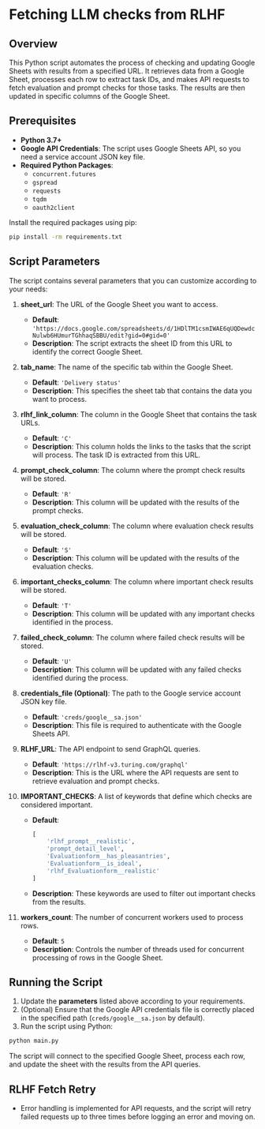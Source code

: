 
# Fetching LLM checks from RLHF

## Overview

This Python script automates the process of checking and updating Google Sheets with results from a specified URL. It retrieves data from a Google Sheet, processes each row to extract task IDs, and makes API requests to fetch evaluation and prompt checks for those tasks. The results are then updated in specific columns of the Google Sheet.

## Prerequisites

- **Python 3.7+**
- **Google API Credentials**: The script uses Google Sheets API, so you need a service account JSON key file.
- **Required Python Packages**:
  - `concurrent.futures`
  - `gspread`
  - `requests`
  - `tqdm`
  - `oauth2client`

Install the required packages using pip:

```bash
pip install -rm requirements.txt
```

## Script Parameters

The script contains several parameters that you can customize according to your needs:

1. **sheet_url**: The URL of the Google Sheet you want to access.
   - **Default**: `'https://docs.google.com/spreadsheets/d/1HDlTM1csmIWAE6qUQDewdcNulwb6HUmurTGhhaqSBBU/edit?gid=0#gid=0'`
   - **Description**: The script extracts the sheet ID from this URL to identify the correct Google Sheet.

2. **tab_name**: The name of the specific tab within the Google Sheet.
   - **Default**: `'Delivery status'`
   - **Description**: This specifies the sheet tab that contains the data you want to process.

3. **rlhf_link_column**: The column in the Google Sheet that contains the task URLs.
   - **Default**: `'C'`
   - **Description**: This column holds the links to the tasks that the script will process. The task ID is extracted from this URL.

4. **prompt_check_column**: The column where the prompt check results will be stored.
   - **Default**: `'R'`
   - **Description**: This column will be updated with the results of the prompt checks.

5. **evaluation_check_column**: The column where evaluation check results will be stored.
   - **Default**: `'S'`
   - **Description**: This column will be updated with the results of the evaluation checks.

6. **important_checks_column**: The column where important check results will be stored.
   - **Default**: `'T'`
   - **Description**: This column will be updated with any important checks identified in the process.

7. **failed_check_column**: The column where failed check results will be stored.
   - **Default**: `'U'`
   - **Description**: This column will be updated with any failed checks identified during the process.

8. **credentials_file (Optional)**: The path to the Google service account JSON key file.
   - **Default**: `'creds/google__sa.json'`
   - **Description**: This file is required to authenticate with the Google Sheets API.

9. **RLHF_URL**: The API endpoint to send GraphQL queries.
   - **Default**: `'https://rlhf-v3.turing.com/graphql'`
   - **Description**: This is the URL where the API requests are sent to retrieve evaluation and prompt checks.

10. **IMPORTANT_CHECKS**: A list of keywords that define which checks are considered important.
    - **Default**:
      ```python
      [
          'rlhf_prompt__realistic',
          'prompt_detail_level',
          'Evaluationform__has_pleasantries',
          'Evaluationform__is_ideal',
          'rlhf_Evaluationform__realistic'
      ]
      ```
    - **Description**: These keywords are used to filter out important checks from the results.

11. **workers_count**: The number of concurrent workers used to process rows.
    - **Default**: `5`
    - **Description**: Controls the number of threads used for concurrent processing of rows in the Google Sheet.

## Running the Script

1. Update the **parameters** listed above according to your requirements.
2. (Optional) Ensure that the Google API credentials file is correctly placed in the specified path (`creds/google__sa.json` by default).
3. Run the script using Python:

```bash
python main.py
```

The script will connect to the specified Google Sheet, process each row, and update the sheet with the results from the API queries.

## RLHF Fetch Retry

- Error handling is implemented for API requests, and the script will retry failed requests up to three times before logging an error and moving on.